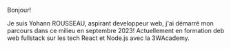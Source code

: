 Bonjour!

Je suis Yohann ROUSSEAU, aspirant developpeur web, j'ai démarré mon parcours dans ce milieu en septembre 2023!
Actuellement en formation deb web fullstack sur les tech React et Node.js avec la 3WAcademy.
